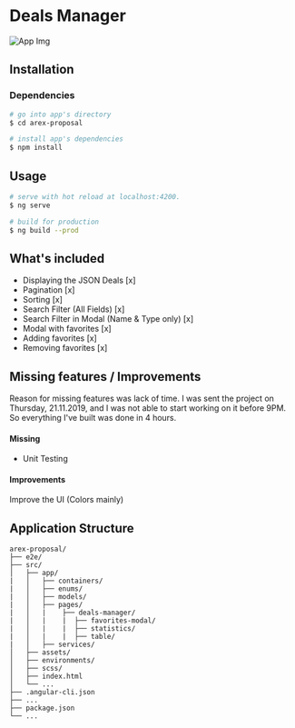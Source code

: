 # Deals Manager

![App Img](https://i.ibb.co/zF787Mc/Screen-Shot-2019-11-22-at-1-48-06-AM.png)

## Installation

### Dependencies

``` bash
# go into app's directory
$ cd arex-proposal

# install app's dependencies
$ npm install
```

## Usage

``` bash
# serve with hot reload at localhost:4200.
$ ng serve

# build for production
$ ng build --prod
```

## What's included

* Displaying the JSON Deals [x]
* Pagination [x]
* Sorting [x]
* Search Filter (All Fields) [x]
* Search Filter in Modal (Name & Type only) [x]
* Modal with favorites [x]
* Adding favorites [x]
* Removing favorites [x]

## Missing features / Improvements
Reason for missing features was lack of time. I was sent the project on Thursday, 21.11.2019, and I was not able to start working on it before 9PM. So everything I've built was done in 4 hours.
#### Missing
* Unit Testing
#### Improvements
Improve the UI (Colors mainly)

## Application Structure

```
arex-proposal/
├── e2e/
├── src/
│   ├── app/
|   │   ├── containers/
|   │   ├── enums/
|   │   ├── models/
|   │   ├── pages/
|   │   |    ├── deals-manager/
|   │   |    |  ├── favorites-modal/
|   │   |    |  ├── statistics/
|   │   |    |  ├── table/
|   │   ├── services/
│   ├── assets/
│   ├── environments/
│   ├── scss/
│   ├── index.html
│   └── ...
├── .angular-cli.json
├── ...
├── package.json
└── ...
```

